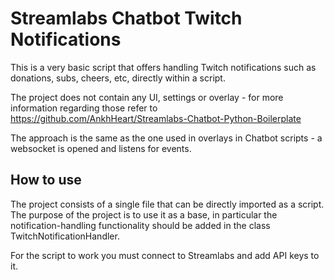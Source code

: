 # Streamlabs Chatbot Twitch Notifications
This is a very basic script that offers handling Twitch notifications such as donations, subs, cheers, etc, directly within a script. 

The project does not contain any UI, settings or overlay - for more information regarding those refer to 
https://github.com/AnkhHeart/Streamlabs-Chatbot-Python-Boilerplate

The approach is the same as the one used in overlays in Chatbot scripts - a websocket is opened and listens for events.

## How to use
The project consists of a single file that can be directly imported as a script. The purpose of the project is to use it as a base, in particular the notification-handling functionality should be added in the class TwitchNotificationHandler.

For the script to work you must connect to Streamlabs and add API keys to it.
